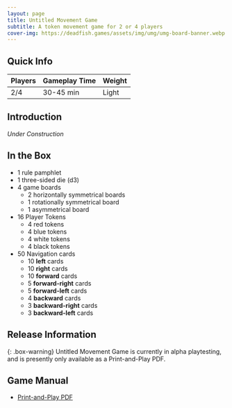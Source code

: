 ```yaml
---
layout: page
title: Untitled Movement Game
subtitle: A token movement game for 2 or 4 players
cover-img: https://deadfish.games/assets/img/umg/umg-board-banner.webp
---
```


## Quick Info

| Players | Gameplay Time | Weight |
| :------ |:--- | :--- |
| 2/4 | 30-45 min | Light |

## Introduction

*Under Construction*

## In the Box

- 1 rule pamphlet
- 1 three-sided die (d3)
- 4 game boards
  - 2 horizontally symmetrical boards
  - 1 rotationally symmetrical board
  - 1 asymmetrical board
- 16 Player Tokens
  - 4 red tokens
  - 4 blue tokens
  - 4 white tokens
  - 4 black tokens
- 50 Navigation cards
  - 10 **left** cards
  - 10 **right** cards
  - 10 **forward** cards
  - 5 **forward-right** cards
  - 5 **forward-left** cards
  - 4 **backward** cards
  - 3 **backward-right** cards
  - 3 **backward-left** cards

## Release Information

{: .box-warning}
Untitled Movement Game is currently in alpha playtesting, and is presently only available as a Print-and-Play PDF.

## Game Manual

- [Print-and-Play PDF](/assets/pdf/Untitled%20Movement%20Game_PnP-alpha.pdf)
